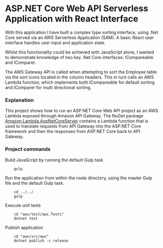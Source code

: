 # ASP.NET Core Web API Serverless Application with React Interface

With this application I have built a complex type sorting interface, using .Net Core served via an AWS Serverless Application (SAM). A basic React user interface handles user input and application state.

Whilst this functionality could be achieved with JavaScript alone, I wanted to demonstrate knowledge of two key .Net Core interfaces: ICompareable and IComparer.

The AWS Gateway API is called when attempting to sort the Employee table via the sort icons located in the column headers. This in turn calls an AWS Lambda function, which implements both ICompareable for default sorting and IComparer for multi directional sorting.


### Explanation ###

This project shows how to run an ASP.NET Core Web API project as an AWS Lambda exposed through Amazon API Gateway. The NuGet package [Amazon.Lambda.AspNetCoreServer](https://www.nuget.org/packages/Amazon.Lambda.AspNetCoreServer) contains a Lambda function that is used to translate requests from API Gateway into the ASP.NET Core framework and then the responses from ASP.NET Core back to API Gateway.

### Project commands ###

Build JavaScript by running the default Gulp task
```
    gulp
```

Run the application from within the route directory, using the master Gulp file and the default Gulp task.
```
    cd ../../
    gulp
```

Execute unit tests
```
    cd "aws/test/aws.Tests"
    dotnet test
```

Publish application
```
    cd "aws/src/aws"
    dotnet publish -c release
```